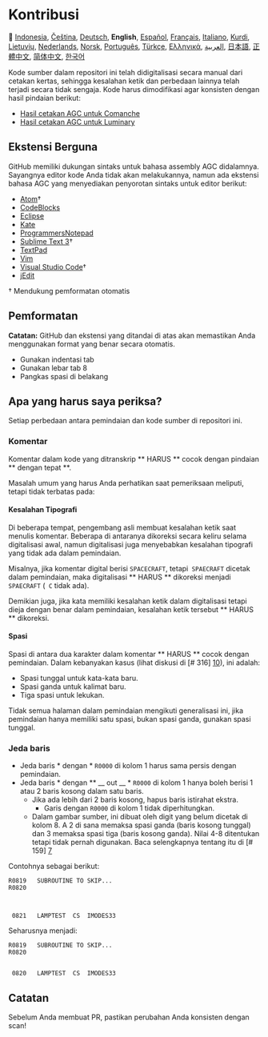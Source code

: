 # Kontribusi

🎌
[Indonesia][ID],
[Čeština][CZ],
[Deutsch][DE],
**English**,
[Español][ES],
[Français][FR],
[Italiano][IT],
[Kurdi][KU],
[Lietuvių][LT],
[Nederlands][NL],
[Norsk][NO],
[Português][PT_BR],
[Türkçe][TR],
[Ελληνικά][GR],
[العربية][AR],
[日本語][JA],
[正體中文][ZH_TW],
[简体中文][ZH_CN],
[한국어][KO_KR]

[ID]:CONTRIBUTING.id.md
[AR]:CONTRIBUTING.ar.md
[CZ]:CONTRIBUTING.cz.md
[DE]:CONTRIBUTING.de.md
[EN]:CONTRIBUTING.md
[ES]:CONTRIBUTING.es.md
[FR]:CONTRIBUTING.fr.md
[GR]:CONTRIBUTING.gr.md
[IT]:CONTRIBUTING.it.md
[JA]:CONTRIBUTING.ja.md
[KO_KR]:CONTRIBUTING.ko_kr.md
[KU]:CONTRIBUTING.ku.md
[LT]:CONTRIBUTING.lt.md
[NL]:CONTRIBUTING.nl.md
[NO]:CONTRIBUTING.no.md
[PT_BR]:CONTRIBUTING.pt_br.md
[TR]:CONTRIBUTING.tr.md
[ZH_CN]:CONTRIBUTING.zh_cn.md
[ZH_TW]:CONTRIBUTING.zh_tw.md

Kode sumber dalam repositori ini telah didigitalisasi secara manual dari cetakan kertas, sehingga kesalahan ketik dan perbedaan lainnya telah terjadi secara tidak sengaja. Kode harus dimodifikasi agar konsisten dengan hasil pindaian berikut:

- [Hasil cetakan AGC untuk Comanche][8]
- [Hasil cetakan AGC untuk Luminary][9]

## Ekstensi Berguna

GitHub memiliki dukungan sintaks untuk bahasa assembly AGC didalamnya. Sayangnya editor kode Anda tidak akan melakukannya, namun ada ekstensi bahasa AGC yang menyediakan penyorotan sintaks untuk editor berikut:

- [Atom][Atom]†
- [CodeBlocks][CodeBlocks]
- [Eclipse][Eclipse]
- [Kate][Kate]
- [ProgrammersNotepad][ProgrammersNotepad]
- [Sublime Text 3][Sublime Text]†
- [TextPad][TextPad]
- [Vim][Vim]
- [Visual Studio Code][VisualStudioCode]†
- [jEdit][jEdit]

† Mendukung pemformatan otomatis

[Atom]:https://github.com/Alhadis/language-agc
[CodeBlocks]:https://github.com/virtualagc/virtualagc/tree/master/Contributed/SyntaxHighlight/CodeBlocks
[Eclipse]:https://github.com/virtualagc/virtualagc/tree/master/Contributed/SyntaxHighlight/Eclipse
[Kate]:https://github.com/virtualagc/virtualagc/tree/master/Contributed/SyntaxHighlight/Kate
[ProgrammersNotepad]:https://github.com/virtualagc/virtualagc/tree/master/Contributed/SyntaxHighlight/ProgrammersNotepad
[Sublime Text]:https://github.com/jimlawton/AGC-Assembly
[TextPad]:https://github.com/virtualagc/virtualagc/tree/master/Contributed/SyntaxHighlight/TextPad
[Vim]:https://github.com/wsdjeg/vim-assembly
[VisualStudioCode]:https://github.com/wopian/agc-assembly
[jEdit]:https://github.com/virtualagc/virtualagc/tree/master/Contributed/SyntaxHighlight/jEdit

## Pemformatan

**Catatan:** GitHub dan ekstensi yang ditandai di atas akan memastikan Anda menggunakan format yang benar secara otomatis.

- Gunakan indentasi tab
- Gunakan lebar tab 8
- Pangkas spasi di belakang

## Apa yang harus saya periksa?

Setiap perbedaan antara pemindaian dan kode sumber di repositori ini.

### Komentar

Komentar dalam kode yang ditranskrip ** HARUS ** cocok dengan pindaian ** dengan tepat **.

Masalah umum yang harus Anda perhatikan saat pemeriksaan meliputi, tetapi tidak terbatas pada:

#### Kesalahan Tipografi

Di beberapa tempat, pengembang asli membuat kesalahan ketik saat menulis komentar. Beberapa di antaranya dikoreksi secara keliru selama digitalisasi awal, namun digitalisasi juga menyebabkan kesalahan tipografi yang tidak ada dalam pemindaian.

Misalnya, jika komentar digital berisi `SPACECRAFT`, tetapi` SPAECRAFT` dicetak dalam pemindaian, maka digitalisasi ** HARUS ** dikoreksi menjadi `SPAECRAFT` (` C` tidak ada).

Demikian juga, jika kata memiliki kesalahan ketik dalam digitalisasi tetapi dieja dengan benar dalam pemindaian, kesalahan ketik tersebut ** HARUS ** dikoreksi.

#### Spasi

Spasi di antara dua karakter dalam komentar ** HARUS ** cocok dengan pemindaian. Dalam kebanyakan kasus (lihat diskusi di [# 316] [10]), ini adalah:

- Spasi tunggal untuk kata-kata baru.
- Spasi ganda untuk kalimat baru.
- Tiga spasi untuk lekukan.

Tidak semua halaman dalam pemindaian mengikuti generalisasi ini, jika pemindaian hanya memiliki satu spasi, bukan spasi ganda, gunakan spasi tunggal.

### Jeda baris

- Jeda baris * dengan * `R0000` di kolom 1 harus sama persis dengan pemindaian.
- Jeda baris * dengan ** __ out __ * `R0000` di kolom 1 hanya boleh berisi 1 atau 2 baris kosong dalam satu baris.
  - Jika ada lebih dari 2 baris kosong, hapus baris istirahat ekstra.
    - Garis dengan `R0000` di kolom 1 tidak diperhitungkan.
  - Dalam gambar sumber, ini dibuat oleh digit yang belum dicetak di kolom 8. A 2 di sana memaksa spasi ganda (baris kosong tunggal) dan 3 memaksa spasi tiga (baris kosong ganda). Nilai 4-8 ditentukan tetapi tidak pernah digunakan. Baca selengkapnya tentang itu di [# 159] [7]

Contohnya sebagai berikut:

```plain
R0819   SUBROUTINE TO SKIP...
R0820



 0821   LAMPTEST  CS  IMODES33
```

Seharusnya menjadi:

```plain
R0819   SUBROUTINE TO SKIP...
R0820


 0820   LAMPTEST  CS  IMODES33
```

## Catatan

Sebelum Anda membuat PR, pastikan perubahan Anda konsisten dengan scan!

[0]:https://github.com/chrislgarry/Apollo-11/pull/new/master
[1]:http://www.ibiblio.org/apollo/ScansForConversion/Luminary099/
[2]:http://www.ibiblio.org/apollo/ScansForConversion/Comanche055/
[6]:https://github.com/wopian/agc-assembly#user-settings
[7]:https://github.com/chrislgarry/Apollo-11/issues/159
[8]:http://www.ibiblio.org/apollo/ScansForConversion/Comanche055/
[9]:http://www.ibiblio.org/apollo/ScansForConversion/Luminary099/
[10]:https://github.com/chrislgarry/Apollo-11/pull/316#pullrequestreview-102892741
